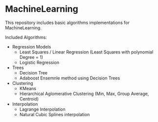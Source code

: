# MachineLearning
This repository includes basic algorithms implementations for MachineLearning.

Included Algorithms:
* Regression Models
    * Least Squares / Linear Regression (Least Squares with polynomial Degree = 1)
    * Logistic Regression
* Trees
    * Decision Tree
    * Adaboost Ensemnle method using Decision Trees
* Clustering
    * KMeans
    * Hierarchical Aglomerative Clustering (Min, Max, Group Average, Centroid)
* Interpolation
    * Lagrange Interpolation
    * Natural Cubic Splines interpolation
    
